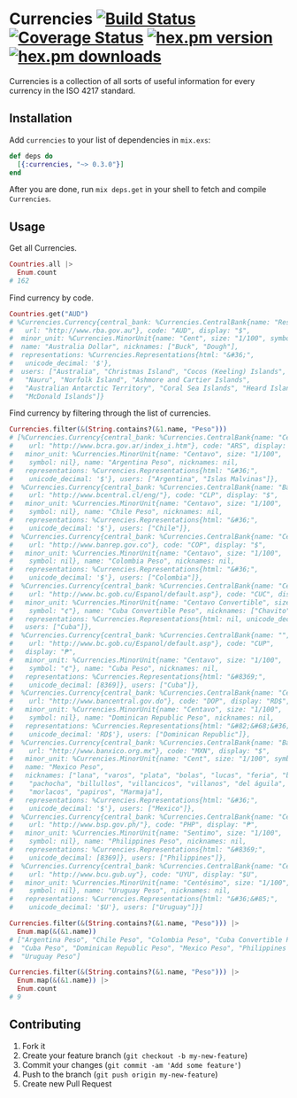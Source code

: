 Currencies [![Build Status](https://travis-ci.org/JakeStaTeresa/Currencies.svg?branch=master)](https://travis-ci.org/JakeStaTeresa/Currencies) [![Coverage Status](https://coveralls.io/repos/github/JakeStaTeresa/Currencies/badge.svg?branch=master&cache=1)](https://coveralls.io/github/JakeStaTeresa/Currencies) [![hex.pm version](https://img.shields.io/hexpm/v/currencies.svg)](https://hex.pm/packages/currencies) [![hex.pm downloads](https://img.shields.io/hexpm/dt/currencies.svg)](https://hex.pm/packages/currencies)
============

Currencies is a collection of all sorts of useful information for every currency in the ISO 4217 standard.

## Installation
Add `currencies` to your list of dependencies in `mix.exs`:

```elixir
def deps do
  [{:currencies, "~> 0.3.0"}]
end
```

After you are done, run `mix deps.get` in your shell to fetch and compile `Currencies`.

## Usage

Get all Currencies.

```Elixir
Countries.all |>
  Enum.count
# 162
```

Find currency by code.

```Elixir
Countries.get("AUD")
# %Currencies.Currency{central_bank: %Currencies.CentralBank{name: "Reserve Bank of Australia",
#   url: "http://www.rba.gov.au"}, code: "AUD", display: "$",
#  minor_unit: %Currencies.MinorUnit{name: "Cent", size: "1/100", symbol: "c"},
#  name: "Australia Dollar", nicknames: ["Buck", "Dough"],
#  representations: %Currencies.Representations{html: "&#36;",
#   unicode_decimal: '$'},
#  users: ["Australia", "Christmas Island", "Cocos (Keeling) Islands", "Kiribati",
#   "Nauru", "Norfolk Island", "Ashmore and Cartier Islands",
#   "Australian Antarctic Territory", "Coral Sea Islands", "Heard Island",
#   "McDonald Islands"]}
```

Find currency by filtering through the list of currencies.

```Elixir
Currencies.filter(&(String.contains?(&1.name, "Peso")))
# [%Currencies.Currency{central_bank: %Currencies.CentralBank{name: "Central Bank of Argentina",
#    url: "http://www.bcra.gov.ar/index_i.htm"}, code: "ARS", display: "$",
#   minor_unit: %Currencies.MinorUnit{name: "Centavo", size: "1/100",
#    symbol: nil}, name: "Argentina Peso", nicknames: nil,
#   representations: %Currencies.Representations{html: "&#36;",
#    unicode_decimal: '$'}, users: ["Argentina", "Islas Malvinas"]},
#  %Currencies.Currency{central_bank: %Currencies.CentralBank{name: "Banco Central De Chile",
#    url: "http://www.bcentral.cl/eng/"}, code: "CLP", display: "$",
#   minor_unit: %Currencies.MinorUnit{name: "Centavo", size: "1/100",
#    symbol: nil}, name: "Chile Peso", nicknames: nil,
#   representations: %Currencies.Representations{html: "&#36;",
#    unicode_decimal: '$'}, users: ["Chile"]},
#  %Currencies.Currency{central_bank: %Currencies.CentralBank{name: "Central Bank of Colombia",
#    url: "http://www.banrep.gov.co"}, code: "COP", display: "$",
#   minor_unit: %Currencies.MinorUnit{name: "Centavo", size: "1/100",
#    symbol: nil}, name: "Colombia Peso", nicknames: nil,
#   representations: %Currencies.Representations{html: "&#36;",
#    unicode_decimal: '$'}, users: ["Colombia"]},
#  %Currencies.Currency{central_bank: %Currencies.CentralBank{name: "Central Bank of Cuba",
#    url: "http://www.bc.gob.cu/Espanol/default.asp"}, code: "CUC", display: nil,
#   minor_unit: %Currencies.MinorUnit{name: "Centavo Convertible", size: "1/100",
#    symbol: "¢"}, name: "Cuba Convertible Peso", nicknames: ["Chavito"],
#   representations: %Currencies.Representations{html: nil, unicode_decimal: nil},
#   users: ["Cuba"]},
#  %Currencies.Currency{central_bank: %Currencies.CentralBank{name: "",
#    url: "http://www.bc.gob.cu/Espanol/default.asp"}, code: "CUP",
#   display: "₱",
#   minor_unit: %Currencies.MinorUnit{name: "Centavo", size: "1/100",
#    symbol: "¢"}, name: "Cuba Peso", nicknames: nil,
#   representations: %Currencies.Representations{html: "&#8369;",
#    unicode_decimal: [8369]}, users: ["Cuba"]},
#  %Currencies.Currency{central_bank: %Currencies.CentralBank{name: "Central Bank of the Dominican Republic",
#    url: "http://www.bancentral.gov.do"}, code: "DOP", display: "RD$",
#   minor_unit: %Currencies.MinorUnit{name: "Centavo", size: "1/100",
#    symbol: nil}, name: "Dominican Republic Peso", nicknames: nil,
#   representations: %Currencies.Representations{html: "&#82;&#68;&#36;",
#    unicode_decimal: 'RD$'}, users: ["Dominican Republic"]},
#  %Currencies.Currency{central_bank: %Currencies.CentralBank{name: "Bank of Mexico",
#    url: "http://www.banxico.org.mx"}, code: "MXN", display: "$",
#   minor_unit: %Currencies.MinorUnit{name: "Cent", size: "1/100", symbol: nil},
#   name: "Mexico Peso",
#   nicknames: ["lana", "varos", "plata", "bolas", "lucas", "feria", "billete",
#    "pachocha", "billullos", "villancicos", "villanos", "del águila",
#    "morlacos", "papiros", "Marmaja"],
#   representations: %Currencies.Representations{html: "&#36;",
#    unicode_decimal: '$'}, users: ["Mexico"]},
#  %Currencies.Currency{central_bank: %Currencies.CentralBank{name: "Central Bank of the Philippines",
#    url: "http://www.bsp.gov.ph/"}, code: "PHP", display: "₱",
#   minor_unit: %Currencies.MinorUnit{name: "Sentimo", size: "1/100",
#    symbol: nil}, name: "Philippines Peso", nicknames: nil,
#   representations: %Currencies.Representations{html: "&#8369;",
#    unicode_decimal: [8369]}, users: ["Philippines"]},
#  %Currencies.Currency{central_bank: %Currencies.CentralBank{name: "Central Bank of Uruguay",
#    url: "http://www.bcu.gub.uy"}, code: "UYU", display: "$U",
#   minor_unit: %Currencies.MinorUnit{name: "Centésimo", size: "1/100",
#    symbol: nil}, name: "Uruguay Peso", nicknames: nil,
#   representations: %Currencies.Representations{html: "&#36;&#85;",
#    unicode_decimal: '$U'}, users: ["Uruguay"]}]

Currencies.filter(&(String.contains?(&1.name, "Peso"))) |>
  Enum.map(&(&1.name))
# ["Argentina Peso", "Chile Peso", "Colombia Peso", "Cuba Convertible Peso",
#  "Cuba Peso", "Dominican Republic Peso", "Mexico Peso", "Philippines Peso",
#  "Uruguay Peso"]

Currencies.filter(&(String.contains?(&1.name, "Peso"))) |>
  Enum.map(&(&1.name)) |>
  Enum.count
# 9
```
## Contributing

1. Fork it
2. Create your feature branch (`git checkout -b my-new-feature`)
3. Commit your changes (`git commit -am 'Add some feature'`)
4. Push to the branch (`git push origin my-new-feature`)
5. Create new Pull Request
